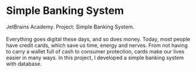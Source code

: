 # Simple Banking System
JetBrains Academy. Project: Simple Banking System. </br></br>
Everything goes digital these days, and so does money. 
Today, most people have credit cards, which save us time, energy and nerves. 
From not having to carry a wallet full of cash to consumer protection, cards make our lives easier in many ways. 
In this project, I developed a simple banking system with database.
